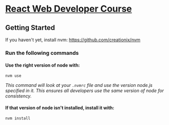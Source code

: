 # [React Web Developer Course](https://www.udemy.com/react-2nd-edition)

## Getting Started
If you haven't yet, install nvm:
https://github.com/creationix/nvm

### Run the following commands

#### Use the right version of node with:
`nvm use`

_This command will look at your `.nvmrc` file and use the version node.js specified in it. This ensures all developers use the same version of node for consistency._

#### If that version of node isn't installed, install it with:
`nvm install`
